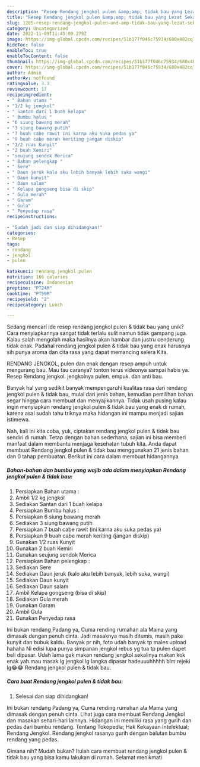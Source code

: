 ```yaml
---
description: "Resep Rendang jengkol pulen &amp;amp; tidak bau yang Lezat Sekali"
title: "Resep Rendang jengkol pulen &amp;amp; tidak bau yang Lezat Sekali"
slug: 1285-resep-rendang-jengkol-pulen-and-amp-tidak-bau-yang-lezat-sekali
category: Uncategorized
date: 2022-11-09T11:45:09.279Z
image: https://img-global.cpcdn.com/recipes/51b177f046c75934/680x482cq70/rendang-jengkol-pulen-tidak-bau-foto-resep-utama.jpg
hideToc: false
enableToc: true
enableTocContent: false
thumbnail: https://img-global.cpcdn.com/recipes/51b177f046c75934/680x482cq70/rendang-jengkol-pulen-tidak-bau-foto-resep-utama.jpg
cover: https://img-global.cpcdn.com/recipes/51b177f046c75934/680x482cq70/rendang-jengkol-pulen-tidak-bau-foto-resep-utama.jpg
author: Admin
authorAv: notfound
ratingvalue: 3.3
reviewcount: 17
recipeingredient:
- " Bahan utama "
- "1/2 kg jengkol"
- " Santan dari 1 buah kelapa"
- " Bumbu halus "
- "6 siung bawang merah"
- "3 siung bawang putih"
- "7 buah cabe rawit ini karna aku suka pedas ya"
- "9 buah cabe merah keriting jangan diskip"
- "1/2 ruas Kunyit"
- "2 buah Kemiri"
- "seujung sendok Merica"
- " Bahan pelengkap "
- " Sere"
- " Daun jeruk kalo aku lebih banyak lebih suka wangi"
- " Daun kunyit"
- " Daun salam"
- " Kelapa gongseng bisa di skip"
- " Gula merah"
- " Garam"
- " Gula"
- " Penyedap rasa"
recipeinstructions:

- "Sudah jadi dan siap dihidangkan!"
categories:
- Resep
tags:
- rendang
- jengkol
- pulen

katakunci: rendang jengkol pulen 
nutrition: 166 calories
recipecuisine: Indonesian
preptime: "PT24M"
cooktime: "PT59M"
recipeyield: "2"
recipecategory: Lunch

---
```





Sedang mencari ide resep rendang jengkol pulen &amp; tidak bau yang unik? Cara menyiapkannya sangat tidak terlalu sulit namun tidak gampang juga. Kalau salah mengolah maka hasilnya akan hambar dan justru cenderung tidak enak. Padahal rendang jengkol pulen &amp; tidak bau yang enak harusnya sih punya aroma dan cita rasa yang dapat memancing selera Kita.





RENDANG JENGKOL, pulen dan enak dengan resep ampuh untuk mengurang bau. Mau tau caranya? tonton terus videonya sampai habis ya. Resep Rendang jengkol. jengkolnya pulen. empuk. dan anti bau.

Banyak hal yang sedikit banyak mempengaruhi kualitas rasa dari rendang jengkol pulen &amp; tidak bau, mulai dari jenis bahan, kemudian pemilihan bahan segar hingga cara membuat dan menyajikannya. Tidak usah pusing kalau ingin menyiapkan rendang jengkol pulen &amp; tidak bau yang enak di rumah, karena asal sudah tahu triknya maka hidangan ini mampu menjadi sajian istimewa.






Nah, kali ini kita coba, yuk, ciptakan rendang jengkol pulen &amp; tidak bau sendiri di rumah. Tetap dengan bahan sederhana, sajian ini bisa memberi manfaat dalam membantu menjaga kesehatan tubuh kita. Anda dapat membuat Rendang jengkol pulen &amp; tidak bau menggunakan 21 jenis bahan dan 0 tahap pembuatan. Berikut ini cara dalam membuat hidangannya.

<!--inarticleads1-->

##### Bahan-bahan dan bumbu yang wajib ada dalam menyiapkan Rendang jengkol pulen &amp; tidak bau:

1. Persiapkan  Bahan utama :
1. Ambil 1/2 kg jengkol
1. Sediakan  Santan dari 1 buah kelapa
1. Persiapkan  Bumbu halus :
1. Persiapkan 6 siung bawang merah
1. Sediakan 3 siung bawang putih
1. Persiapkan 7 buah cabe rawit (ini karna aku suka pedas ya)
1. Persiapkan 9 buah cabe merah keriting (jangan diskip)
1. Gunakan 1/2 ruas Kunyit
1. Gunakan 2 buah Kemiri
1. Gunakan seujung sendok Merica
1. Persiapkan  Bahan pelengkap :
1. Sediakan  Sere
1. Sediakan  Daun jeruk (kalo aku lebih banyak, lebih suka, wangi)
1. Sediakan  Daun kunyit
1. Sediakan  Daun salam
1. Ambil  Kelapa gongseng (bisa di skip)
1. Sediakan  Gula merah
1. Gunakan  Garam
1. Ambil  Gula
1. Gunakan  Penyedap rasa


Ini bukan rendang Padang ya, Cuma rending rumahan ala Mama yang dimasak dengan penuh cinta. Jadi masaknya masih ditumis, masih pake kunyit dan bubuk kaldu. Banyak pr nih, foto udah banyak tp males upload hahaha Ni edisi lupa punya simpanan jengkol rebus yg tua tp pulen dapet beli dipasar. Udah lama gak makan rendang jengkol sekalinya makan kok enak yah.mau masak lg jengkol lg langka dipasar hadeuuuhhhhh blm rejeki lg😂😂 Rendang jengkol pulen &amp; tidak bau. 

<!--inarticleads2-->

##### Cara buat Rendang jengkol pulen &amp; tidak bau:


1. Selesai dan siap dihidangkan!

Ini bukan rendang Padang ya, Cuma rending rumahan ala Mama yang dimasak dengan penuh cinta. Lihat juga cara membuat Rendang Jengkol dan masakan sehari-hari lainnya. Hidangan ini memiliki rasa yang gurih dan pedas dari bumbu rendang. Tentang Tokopedia; Hak Kekayaan Intelektual; Rendang Jengkol. Rendang jengkol rasanya gurih dengan balutan bumbu rendang yang pedas. 

Gimana nih? Mudah bukan? Itulah cara membuat rendang jengkol pulen &amp; tidak bau yang bisa kamu lakukan di rumah. Selamat menikmati
